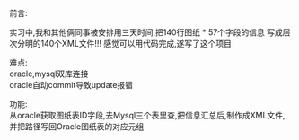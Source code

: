 前言: 

实习中,我和其他俩同事被安排用三天时间,把140行图纸 * 57个字段的信息 写成层次分明的140个XML文件!!!
感觉可以用代码完成,遂写了这个项目

难点:  
oracle,mysql双库连接   
oracle自动commit导致update报错  


功能:  
从oracle获取图纸表ID字段,去Mysql三个表里查,把信息汇总后,制作成XML文件,并把路径写回Oracle图纸表的对应元组

